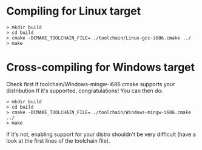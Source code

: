 Compiling for Linux target 
==========================

 ```shell
 > mkdir build
 > cd build
 > cmake -DCMAKE_TOOLCHAIN_FILE=../toolchain/Linux-gcc-i686.cmake ../
 > make
 ```

Cross-compiling for Windows target
==================================

Check first if toolchain/Windows-mingw-i686.cmake supports your distribution
If it's supported, congratulations! You can then do:

 ```shell
 > mkdir build
 > cd build
 > cmake -DCMAKE_TOOLCHAIN_FILE=../toolchain/Windows-mingw-i686.cmake ../
 > make
 ```

If it's not, enabling support for your distro shouldn't be very difficult
(have a look at the first lines of the toolchain file).

